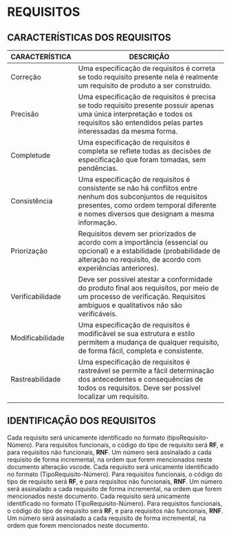 # REQUISITOS



## CARACTERÍSTICAS DOS REQUISITOS

| CARACTERÍSTICA | DESCRIÇÃO |
|---|---|
|Correção|Uma especificação de requisitos é correta se todo requisito presente nela é realmente um requisito de produto a ser construído.|
|Precisão|Uma especificação de requisitos é precisa se todo requisito presente possuir apenas uma única interpretação e todos os requisitos são entendidos pelas partes interessadas da mesma forma.|
|Completude|Uma especificação de requisitos é completa se reflete todas as decisões de especificação que foram tomadas, sem pendências.|
|Consistência|Uma especificação de requisitos é consistente se não há conflitos entre nenhum dos subconjuntos de requisitos presentes, como ordem temporal diferente e nomes diversos que designam a mesma informação.|
|Priorização|Requisitos devem ser priorizados de acordo com a importância (essencial ou opcional) e a estabilidade (probabilidade de alteração no requisito, de acordo com experiências anteriores).|
|Verificabilidade|Deve ser possível atestar a conformidade do produto final aos requisitos, por meio de um processo de verificação. Requisitos ambíguos e qualitativos não são verificáveis.|
|Modificabilidade|Uma especificação de requisitos é modificável se sua estrutura e estilo permitem a mudança de qualquer requisito, de forma fácil, completa e consistente.|
|Rastreabilidade|Uma especificação de requisitos é rastreável se permite a fácil determinação dos antecedentes e consequências de todos os requisitos. Deve ser possível localizar um requisito.|

## IDENTIFICAÇÃO DOS REQUISITOS

Cada requisito será unicamente identificado no formato (tipoRequisito-Número). Para requisitos funcionais, o código do tipo de requisito será **RF**, e para requisitos não funcionais, **RNF**. Um número será assinalado a cada requisito de forma incremental, na ordem que forem mencionados neste documento alteração vscode.
Cada requisito será unicamente identificado no formato (TipoRequisito-Número). Para requisitos funcionais, o código do tipo de requisito será **RF**, e para requisitos não funcionais, **RNF**. Um número será assinalado a cada requisito de forma incremental, na ordem que forem mencionados neste documento.
Cada requisito será unicamente identificado no formato (TipoRequisito-Número). Para requisitos funcionais, o código do tipo de requisito será **RF**, e para requisitos não funcionais, **RNF**. Um número será assinalado a cada requisito de forma incremental, na ordem que forem mencionados neste documento.
